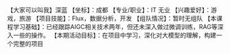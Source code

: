 【大家可以叫我】深蓝
【坐标】：成都
【专业/职业】：IT 无业
【兴趣爱好】：游戏，旅游
【项目技能】：Flux，数据分析，开发
【组队情况】：暂时无组队
【本课程学习基础】：已经跟踪AIGC相关技术两年，但还未深入做过微调训练，RAG等深入一些的操作。
【本期活动目标】：在项目中学习，深化对大模型的理解，构建一个完整的项目